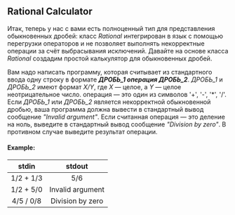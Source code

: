 ## Rational Calculator

Итак, теперь у нас с вами есть полноценный тип для представления обыкновенных дробей: класс *Rational* интегрирован в язык с помощью перегрузки операторов и не позволяет выполнять некорректные операции за счёт выбрасывания исключений. Давайте на основе класса *Rational* создадим простой калькулятор для обыкновенных дробей.

Вам надо написать программу, которая считывает из стандартного ввода одну строку в формате ***ДРОБЬ_1 операция ДРОБЬ_2***. *ДРОБЬ_1* и *ДРОБЬ_2* имеют формат *X/Y*, где *X* — целое, а *Y* — целое неотрицательное число. операция — это один из символов '+', '-', '\*', '/'.
Если *ДРОБЬ_1* или *ДРОБЬ_2* является некорректной обыкновенной дробью, ваша программа должна вывести в стандартный вывод сообщение *"Invalid argument"*. Если считанная операция — это деление на ноль, выведите в стандартный вывод сообщение *"Division by zero"*. В противном случае выведите результат операции.

#### Example:
|             stdin              |             stdout             |
|:------------------------------:|:------------------------------:|
| 1/2 + 1/3                      | 5/6                            |
| 1/2 + 5/0                      | Invalid argument               |
| 4/5 / 0/8                      | Division by zero               |
